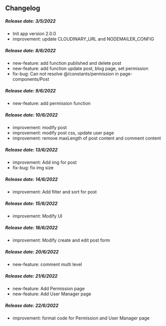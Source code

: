 ## Changelog

##### Release date: 3/5/2022
- Init app version 2.0.0
- improvement: update CLOUDINARY_URL and NODEMAILER_CONFIG

##### Release date: 8/6/2022
- new-feature: add function published and delete post
- new-feature: add function update post, blog page, set permission
- fix-bug: Can not resolve @/constants/permission in page-components/Post

##### Release date: 9/6/2022
- new-feature: add permission function

##### Release date: 10/6/2022
- improvement: modify post
- improvement: modify post css, update user page
- improvement: remove maxLength of post content and comment content

##### Release date: 13/6/2022
- improvement: Add img for post
- fix-bug: fix img size

##### Release date: 14/6/2022
- improvement: Add filter and sort for post

##### Release date: 15/6/2022
- improvement: Modify UI

##### Release date: 16/6/2022
- improvement: Modify create and edit post form

##### Release date: 20/6/2022
- new-feature: comment multi level

##### Release date: 21/6/2022
- new-feature: Add Permission page
- new-feature: Add User Manager page

##### Release date: 22/6/2022
- improvement: format code for Permission and User Manager page